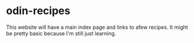 # odin-recipes

This website will have a main index page and links to afew recipes.
It might be pretty basic because I'm still just learning. 